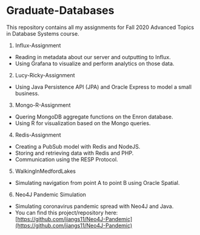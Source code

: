 # Graduate-Databases

This repository contains all my assignments for Fall 2020 Advanced Topics in Database Systems course.

1) Influx-Assignment
- Reading in metadata about our server and outputting to Influx.
- Using Grafana to visualize and perform analytics on those data. <br />

2) Lucy-Ricky-Assignment
- Using Java Persistence API (JPA) and Oracle Express to model a small business. <br />

3) Mongo-R-Assignment
- Quering MongoDB aggregate functions on the Enron database.
- Using R for visualization based on the Mongo queries. <br />

4) Redis-Assignment
- Creating a PubSub model with Redis and NodeJS.
- Storing and retrieving data with Redis and PHP.
- Communication using the RESP Protocol. <br />

5) WalkingInMedfordLakes
- Simulating navigation from point A to point B using Oracle Spatial. <br />

6) Neo4J Pandemic Simulation
- Simulating coronavirus pandemic spread with Neo4J and Java.
- You can find this project/repository here: [https://github.com/jiangs11/Neo4J-Pandemic](https://github.com/jiangs11/Neo4J-Pandemic)
